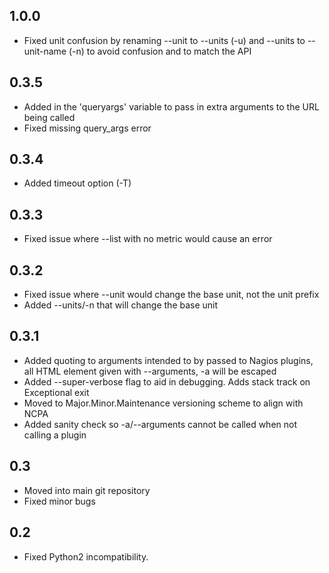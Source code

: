 1.0.0
-----
- Fixed unit confusion by renaming --unit to --units (-u) and --units to --unit-name (-n) to avoid confusion and to match the API

0.3.5
-----
- Added in the 'queryargs' variable to pass in extra arguments to the URL being called
- Fixed missing query_args error

0.3.4
-----
- Added timeout option (-T)

0.3.3
-----
- Fixed issue where --list with no metric would cause an error

0.3.2
-----
- Fixed issue where --unit would change the base unit, not the unit prefix
- Added --units/-n that will change the base unit

0.3.1
-----
- Added quoting to arguments intended to by passed to Nagios plugins, all HTML element given with --arguments, -a will be escaped
- Added --super-verbose flag to aid in debugging. Adds stack track on Exceptional exit
- Moved to Major.Minor.Maintenance versioning scheme to align with NCPA
- Added sanity check so -a/--arguments cannot be called when not calling a plugin

0.3
---
- Moved into main git repository
- Fixed minor bugs

0.2
---
- Fixed Python2 incompatibility.
